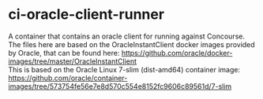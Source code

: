 # ci-oracle-client-runner
A container that contains an oracle client for running against Concourse.\
The files here are based on the OracleInstantClient docker images provided by Oracle, that can be found here: https://github.com/oracle/docker-images/tree/master/OracleInstantClient \
This is based on the Oracle Linux 7-slim (dist-amd64) container image: https://github.com/oracle/container-images/tree/573754fe56e7e8d570c554e8152fc9606c89561d/7-slim
